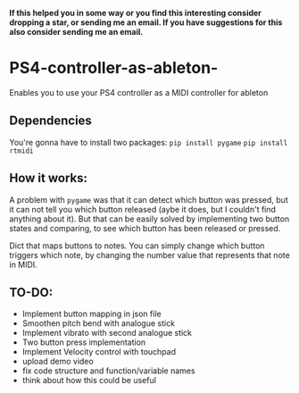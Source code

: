 __If this helped you in some way or you find this interesting consider dropping a star, or sending me an email. If you have suggestions for this also consider sending me an email.__

# PS4-controller-as-ableton-
Enables you to use your PS4 controller as a MIDI controller for ableton

## Dependencies
You're gonna have to install two packages:
`pip install pygame`
`pip install rtmidi`

## How it works:

A problem with `pygame` was that it can detect which button was pressed, but it can not tell you which button released (aybe it does, but I couldn't find anything about it). But that can be easily solved by implementing two button states and comparing, to see which button has been released or pressed.

Dict that maps buttons to notes. You can simply change which button triggers which note, by changing the number value that represents that note in MIDI.

## TO-DO:
* Implement button mapping in json file
* Smoothen pitch bend with analogue stick
* Implement vibrato with second analogue stick
* Two button press implementation
* Implement Velocity control with touchpad
* upload demo video
* fix code structure and function/variable names
* think about how this could be useful
